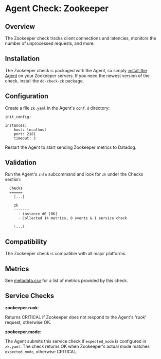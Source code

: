 # Agent Check: Zookeeper

## Overview

The Zookeeper check tracks client connections and latencies, monitors the number of unprocessed requests, and more.

## Installation

The Zookeeper check is packaged with the Agent, so simply [install the Agent](https://app.datadoghq.com/account/settings#agent) on your Zookeeper servers. If you need the newest version of the check, install the `dd-check-zk` package.

## Configuration

Create a file `zk.yaml` in the Agent's `conf.d` directory:

```
init_config:

instances:
  - host: localhost
    port: 2181
    timeout: 3
```

Restart the Agent to start sending Zookeeper metrics to Datadog.

## Validation

Run the Agent's `info` subcommand and look for `zk` under the Checks section:

```
  Checks
  ======
    [...]

    zk
    -------
      - instance #0 [OK]
      - Collected 14 metrics, 0 events & 1 service check

    [...]
```

## Compatibility

The Zookeeper check is compatible with all major platforms.

## Metrics

See [metadata.csv](https://github.com/DataDog/integrations-core/blob/master/zookeeper/metadata.csv) for a list of metrics provided by this check.

## Service Checks

**zookeeper.ruok**:

Returns CRITICAL if Zookeeper does not respond to the Agent's 'ruok' request, otherwise OK.

**zookeeper.mode**:

The Agent submits this service check if `expected_mode` is configured in `zk.yaml`. The check returns OK when Zookeeper's actual mode matches `expected_mode`, otherwise CRITICAL.

